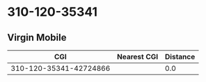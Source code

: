 # 310-120-35341
## Virgin Mobile


| CGI | Nearest CGI | Distance |
|-----|-------------|----------|
| 310-120-35341-42724866 |  | 0.0 |
